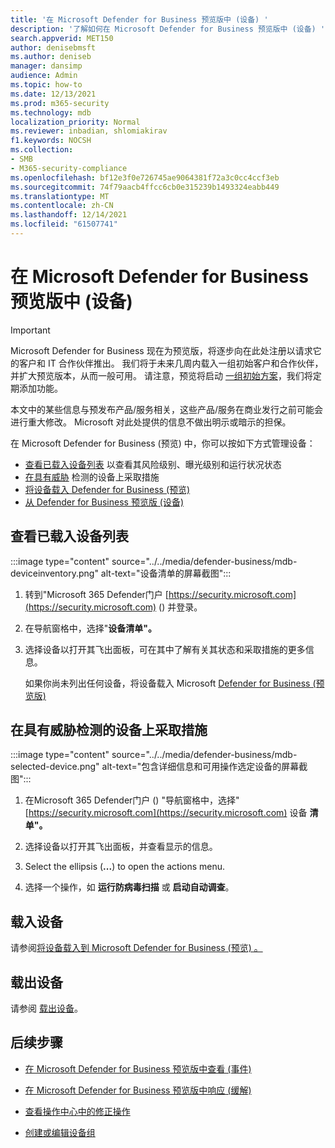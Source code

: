 ```yaml
---
title: '在 Microsoft Defender for Business 预览版中 (设备) '
description: '了解如何在 Microsoft Defender for Business 预览版中 (设备) '
search.appverid: MET150
author: denisebmsft
ms.author: deniseb
manager: dansimp
audience: Admin
ms.topic: how-to
ms.date: 12/13/2021
ms.prod: m365-security
ms.technology: mdb
localization_priority: Normal
ms.reviewer: inbadian, shlomiakirav
f1.keywords: NOCSH
ms.collection:
- SMB
- M365-security-compliance
ms.openlocfilehash: bf12e3f0e726745ae9064381f72a3c0cc4ccf3eb
ms.sourcegitcommit: 74f79aacb4ffcc6cb0e315239b1493324eabb449
ms.translationtype: MT
ms.contentlocale: zh-CN
ms.lasthandoff: 12/14/2021
ms.locfileid: "61507741"
---
```

# <a name="manage-devices-in-microsoft-defender-for-business-preview"></a>在 Microsoft Defender for Business 预览版中 (设备) 

> [!IMPORTANT]
> Microsoft Defender for Business 现在为预览版，将逐步向在此处注册以请求[](https://aka.ms/mdb-preview)它的客户和 IT 合作伙伴推出。 我们将于未来几周内载入一组初始客户和合作伙伴，并扩大预览版本，从而一般可用。 请注意，预览将启动 [一组初始方案](mdb-tutorials.md#try-these-preview-scenarios)，我们将定期添加功能。
> 
> 本文中的某些信息与预发布产品/服务相关，这些产品/服务在商业发行之前可能会进行重大修改。 Microsoft 对此处提供的信息不做出明示或暗示的担保。 

在 Microsoft Defender for Business (预览) 中，你可以按如下方式管理设备：

- [查看已载入设备列表](#view-the-list-of-onboarded-devices) 以查看其风险级别、曝光级别和运行状况状态
- [在具有威胁](#take-action-on-a-device-that-has-threat-detections) 检测的设备上采取措施
- [将设备载入 Defender for Business (预览) ](#onboard-a-device)  
- [从 Defender for Business 预览版 (设备) ](#offboard-a-device)

## <a name="view-the-list-of-onboarded-devices"></a>查看已载入设备列表

:::image type="content" source="../../media/defender-business/mdb-deviceinventory.png" alt-text="设备清单的屏幕截图":::

1. 转到"Microsoft 365 Defender门户 [https://security.microsoft.com](https://security.microsoft.com) () 并登录。

2. 在导航窗格中，选择"**设备清单"。**

3. 选择设备以打开其飞出面板，可在其中了解有关其状态和采取措施的更多信息。 

   如果你尚未列出任何设备，将设备载入 Microsoft [Defender for Business (预览版) ](mdb-onboard-devices.md)

## <a name="take-action-on-a-device-that-has-threat-detections"></a>在具有威胁检测的设备上采取措施

:::image type="content" source="../../media/defender-business/mdb-selected-device.png" alt-text="包含详细信息和可用操作选定设备的屏幕截图":::

1. 在Microsoft 365 Defender门户 () "导航窗格中，选择" [https://security.microsoft.com](https://security.microsoft.com) 设备 **清单"。** 

2. 选择设备以打开其飞出面板，并查看显示的信息。

3. Select the ellipsis (**...**) to open the actions menu. 

4. 选择一个操作，如 **运行防病毒扫描** 或 **启动自动调查**。 

## <a name="onboard-a-device"></a>载入设备

请参阅[将设备载入到 Microsoft Defender for Business (预览) 。 ](mdb-onboard-devices.md)

## <a name="offboard-a-device"></a>载出设备

请参阅 [载出设备](mdb-onboard-devices.md#what-if-i-want-to-offboard-a-device)。

## <a name="next-steps"></a>后续步骤

- [在 Microsoft Defender for Business 预览版中查看 (事件) ](mdb-view-manage-incidents.md)

- [在 Microsoft Defender for Business 预览版中响应 (缓解) ](mdb-respond-mitigate-threats.md)

- [查看操作中心中的修正操作](mdb-review-remediation-actions.md)

- [创建或编辑设备组](mdb-create-edit-device-groups.md)
